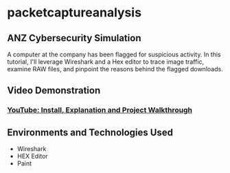# packetcaptureanalysis

<h2>ANZ Cybersecurity Simulation</h2>

A computer at the company has been flagged for suspicious activity. In this tutorial, I'll leverage Wireshark and a Hex editor to trace image traffic, examine RAW files, and pinpoint the reasons behind the flagged downloads.

<h2>Video Demonstration</h2>

 ### [YouTube: Install, Explanation and Project Walkthrough](https://youtu.be/7vmLFCQRhJU?si=F3UuEHjQ3XDQW4-S)

<h2>Environments and Technologies Used</h2>

- Wireshark
- HEX Editor
- Paint 


